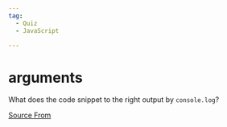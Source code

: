 ```yaml
---
tag:
  - Quiz
  - JavaScript

---
```

  
# arguments

What does the code snippet to the right output by `console.log`?


[Source From](https://bigfrontend.dev/quiz/arguments)

  